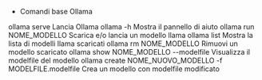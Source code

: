 
- Comandi base Ollama

ollama serve                                                    Lancia Ollama
ollama -h                                                       Mostra il pannello di aiuto
ollama run NOME_MODELLO                                         Scarica e/o lancia un modello llama
ollama list                                                     Mostra la lista di modelli llama scaricati
ollama rm NOME_MODELLO                                          Rimuovi un modello scaricato
ollama show NOME_MODELLO --modelfile                            Visualizza il modelfile del modello
ollama create NOME_NUOVO_MODELLO -f MODELFILE.modelfile         Crea un modello con modelfile modificato